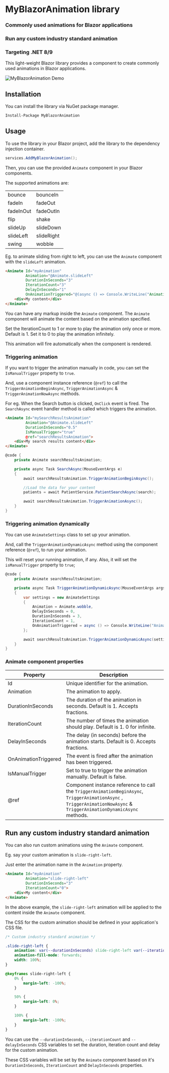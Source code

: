 ﻿# MyBlazorAnimation library

### Commonly used animations for Blazor applications

### Run any custom industry standard animation

### Targeting .NET 8/9

This light-weight Blazor library provides a component to create commonly used animations in Blazor applications.

![MyBlazorAnimation Demo](MyBlazorAnimationDemo.gif)

## Installation

You can install the library via NuGet package manager.
```bash
Install-Package MyBlazorAnimation
```

## Usage

To use the library in your Blazor project, add the library to the dependency injection container.
```csharp
services.AddMyBlazorAnimation();
```

Then, you can use the provided `Animate` component in your Blazor components.

The supported animations are:

|||
|--|--|
|bounce|bounceIn|
|fadeIn|fadeOut|
|fadeInOut|fadeOutIn|
|flip|shake|
|slideUp|slideDown|
|slideLeft|slideRight|
|swing|wobble|

Eg. to animate sliding from right to left, you can use the `Animate` component with the `slideLeft` animation.

```html
<Animate Id="myAnimation" 
         Animation="@Animate.slideLeft" 
         DurationInSeconds="3"
         IterationCount="3"
         DelayInSeconds="1"
         OnAnimationTriggered="@(async () => Console.WriteLine("Animation Triggered"))>
    <div>My content</div>
</Animate>
```

You can have any markup inside the `Animate` component. The `Animate` component will animate the content based on the animation specified.

Set the IterationCount to 1 or more to play the animation only once or more. Default is 1. Set it to 0 to play the animation infinitely.

This animation will fire automatically when the component is rendered.

### Triggering animation

If you want to trigger the animation manually in code, you can set the `IsManualTrigger` property to `true`.

And, use a component instance reference (`@ref`) to call the `TriggerAnimationBeginAsync`, `TriggerAnimationAsync` & `TriggerAnimationNowAsync` methods.

For eg. When the Search button is clicked, `OnClick` event is fired. The `SearchAsync` event handler method is called which triggers the animation.

```html
<Animate Id="mySearchResultsAnimation" 
         Animation="@Animate.slideLeft" 
         DurationInSeconds="0.5"
         IsManualTrigger="true"
         @ref="searchResultsAnimation">
    <div>My search results content</div>
</Animate>
```
```csharp
@code {
    private Animate searchResultsAnimation;

    private async Task SearchAsync(MouseEventArgs e)
    {        
        await searchResultsAnimation.TriggerAnimationBeginAsync();

        //Load the data for your content
        patients = await PatientService.PatientSearchAsync(search);            

        await searchResultsAnimation.TriggerAnimationAsync();
    }
}
```

### Triggering animation dynamically

You can use `AnimateSettings` class to set up your animation.

And, call the `TriggerAnimationDynamicAsync` method using the component reference (`@ref`), to run your animation.

This will reset your running animation, if any. Also, it will set the `isManualTrigger` property to `true`;

```csharp
@code {
    private Animate searchResultsAnimation;

    private async Task TriggerAnimationDynamicAsync(MouseEventArgs args)
    {
        var settings = new AnimateSettings
        {
            Animation = Animate.wobble,
            DelayInSeconds = 0,
            DurationInSeconds = 3,
            IterationCount = 1,
            OnAnimationTriggered = async () => Console.WriteLine("Animation Triggered Dynamic")
        };

        await searchResultsAnimation.TriggerAnimationDynamicAsync(settings);
    }
}
```

### Animate component properties

| Property | Description |
| --- | --- |
| Id | Unique identifier for the animation. |
| Animation | The animation to apply. |
| DurationInSeconds | The duration of the animation in seconds. Default is 1. Accepts fractions. |
| IterationCount | The number of times the animation should play. Default is 1. 0 for infinite. |
| DelayInSeconds | The delay (in seconds) before the animation starts. Default is 0. Accepts fractions.|
| OnAnimationTriggered | The event is fired after the animation has been triggered. |
| IsManualTrigger | Set to true to trigger the animation manually. Default is false. |
| @ref | Component instance reference to call the `TriggerAnimationBeginAsync`, `TriggerAnimationAsync` , `TriggerAnimationNowAsync` & `TriggerAnimationDynamicAsync` methods. |


## Run any custom industry standard animation

You can also run custom animations using the `Animate` component.

Eg. say your custom animation is `slide-right-left`.

Just enter the animation name in the `Animation` property.

```html
<Animate Id="myAnimation" 
         Animation="slide-right-left"
         DurationInSeconds="3" 
         IterationCount="0">
    <div>My content</div>
</Animate>
```

In the above example, the `slide-right-left` animation will be applied to the content inside the `Animate` component.

The CSS for the custom animation should be defined in your application's CSS file.
```css
/* Custom industry standard animation */

.slide-right-left {
    animation: var(--durationInSeconds) slide-right-left var(--iterationCount) var(--delayInSeconds);
    animation-fill-mode: forwards;
    width: 100%;
}

@keyframes slide-right-left {
    0% {
        margin-left: -100%;
    }

    50% {
        margin-left: 0%;
    }

    100% {
        margin-left: -100%;
    }
}
```

You can use the `--durationInSeconds`, `--iterationCount` and `--delayInSeconds` CSS variables to set the duration, iteration count and delay for the custom animation.

These CSS variables will be set by the `Animate` component based on it's `DurationInSeconds`, `IterationCount` and `DelayInSeconds` properties.